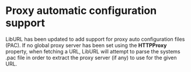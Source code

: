 # Proxy automatic configuration support

LibURL has been updated to add support for proxy auto configuration files (PAC). If no global proxy server has been set using the **HTTPProxy** property, when fetching a URL, LibURL will attempt to parse the systems .pac file in order to extract the proxy server (if any) to use for the given URL.